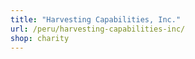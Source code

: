 ```yaml
---
title: "Harvesting Capabilities, Inc."
url: /peru/harvesting-capabilities-inc/
shop: charity
---
```

